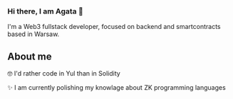 ### Hi there, I am Agata 👋 

I'm a Web3 fullstack developer, focused on backend and smartcontracts based in Warsaw.

## About me

🤓 I'd rather code in Yul than in Solidity 

✨ I am currently polishing my knowlage about ZK programming languages






